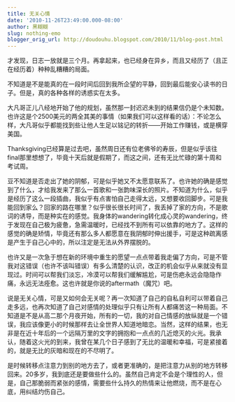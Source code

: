 ```yaml
---
title: 无关心情
date: '2010-11-26T23:49:00.000-08:00'
author: 黑糊糊
slug: nothing-emo 
blogger_orig_url: http://doudouhu.blogspot.com/2010/11/blog-post.html
---
```


才发现，日志一放就是三个月。再拿起来，也已经身在异乡，而且又经历了（且正在经历着）种种乱糟糟的局面。

不知道是不是能真的在一段时间后回到我所企望的平静，回到最后能安心读书的日子。但是，真的各种各样的诱惑实在太多。

大凡哥正儿八经地开始了他的规划，虽然那一封迟迟未到的结果信仍是个未知数。也许这是个2500美元的两全其美的事情（如果我们可以这样看的话）：不论怎么样，大凡哥似乎都能找到些让他人生足以铭记的转折——开始工作赚钱，或是横穿美国。

Thanksgiving已经算是过去吧，虽然周日还有位老佛爷的寿辰，但是似乎该往final那里想想了，毕竟十天后就是假期了，而这之间，还有无比忙碌的第十周和考试周。

豆不知道是否走出了她的阴郁，可是似乎她又不太愿意联系了。也许她的确是感觉到了什么，才给我发来了那么一首歌和一张韵味深长的照片。不知道为什么，似乎是经历了这么一段插曲，我似乎有点害怕自己走得太远，又想要收回脚步。可是我能回到家么？回家的路在哪里？似乎很长很长时间了，我丢掉了家的方向，不是歌词的诱导，而是种实在的感觉。我身体的wandering转化成心灵的wandering，终于发现在自己极为疲惫，急需温暖时，已经找不到所有可以依靠的地方了。这样的感觉的确是矫情，毕竟还有那么多人都愿意在我阴郁时伸出援手，可是这种疏离感是产生于自己心中的，所以注定是无法从外界摆脱的。

也许又是一次急于想在新的环境中重生的愿望一点点带着我走偏了方向，可是不管我对这错误（也许不该叫错误）有多么清楚的认识，改正的机会似乎从来就没有显现过。时间可以帮我们淡忘，冷漠可以帮我们缓解尴尬，可是伤疤永远会隐隐作痛，永远无法痊愈。这也许就是你说的aftermath（魔咒）吧。

说是无关心情，可是又如何会无关呢？再一次知道了自己的自私自利可以带着自己走多远，也再次知道了自己对感情的处理似乎只有让所有人都痛苦这一种局面。不知道是不是从高二那个月夜开始，所有的一切，我的对自己情感的放纵就是一个错误，我应该像更小的时候那样去让全世界人知道地暗恋。当然，这样的结果，也无非是在近十年后的一个远隔万里的文字的拥抱和一点点的几近熄灭的火光。我承认，随着这火光的到来，我曾在某几个日子感到了无比的温暖和幸福，可是紧接着的，就是无比的灰暗和现在的不尽明了。

是时候转移点注意力到别的地方去了，或者更准确的，是把注意力从别的地方转移回来。20多岁，我到底还是要做些什么的。虽然自己肯定不会是个理性的人，但是，自己那脆弱而紧张的感情，需要些什么持久的热情来让他燃烧，而不是在心底，用纠结灼伤自己。
